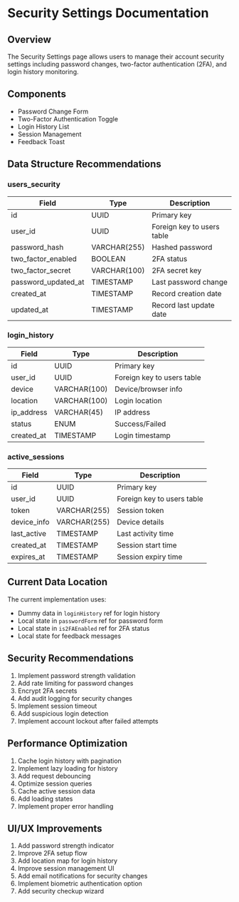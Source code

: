 # Security Settings Documentation

## Overview
The Security Settings page allows users to manage their account security settings including password changes, two-factor authentication (2FA), and login history monitoring.

## Components
- Password Change Form
- Two-Factor Authentication Toggle
- Login History List
- Session Management
- Feedback Toast

## Data Structure Recommendations

### users_security
| Field | Type | Description |
|-------|------|-------------|
| id | UUID | Primary key |
| user_id | UUID | Foreign key to users table |
| password_hash | VARCHAR(255) | Hashed password |
| two_factor_enabled | BOOLEAN | 2FA status |
| two_factor_secret | VARCHAR(100) | 2FA secret key |
| password_updated_at | TIMESTAMP | Last password change |
| created_at | TIMESTAMP | Record creation date |
| updated_at | TIMESTAMP | Record last update date |

### login_history 
| Field | Type | Description |
|-------|------|-------------|
| id | UUID | Primary key |
| user_id | UUID | Foreign key to users table |
| device | VARCHAR(100) | Device/browser info |
| location | VARCHAR(100) | Login location |
| ip_address | VARCHAR(45) | IP address |
| status | ENUM | Success/Failed |
| created_at | TIMESTAMP | Login timestamp |

### active_sessions
| Field | Type | Description |
|-------|------|-------------|
| id | UUID | Primary key |
| user_id | UUID | Foreign key to users table |
| token | VARCHAR(255) | Session token |
| device_info | VARCHAR(255) | Device details |
| last_active | TIMESTAMP | Last activity time |
| created_at | TIMESTAMP | Session start time |
| expires_at | TIMESTAMP | Session expiry time |

## Current Data Location
The current implementation uses:
- Dummy data in `loginHistory` ref for login history
- Local state in `passwordForm` ref for password form
- Local state in `is2FAEnabled` ref for 2FA status
- Local state for feedback messages

## Security Recommendations
1. Implement password strength validation
2. Add rate limiting for password changes
3. Encrypt 2FA secrets
4. Add audit logging for security changes
5. Implement session timeout
6. Add suspicious login detection
7. Implement account lockout after failed attempts

## Performance Optimization
1. Cache login history with pagination
2. Implement lazy loading for history
3. Add request debouncing
4. Optimize session queries
5. Cache active session data
6. Add loading states
7. Implement proper error handling

## UI/UX Improvements
1. Add password strength indicator
2. Improve 2FA setup flow
3. Add location map for login history
4. Improve session management UI
5. Add email notifications for security changes
6. Implement biometric authentication option
7. Add security checkup wizard
